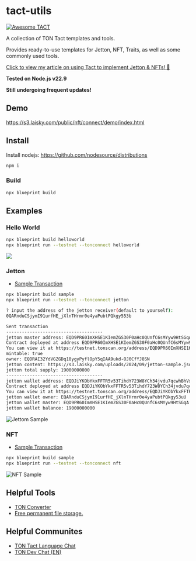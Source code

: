 # tact-utils

[![Awesome TACT](https://awesome.re/badge.svg)](https://github.com/tact-lang/awesome-tact)

A collection of TON Tact templates and tools.

Provides ready-to-use templates for Jetton, NFT, Traits, as well as some commonly used tools.

[Click to view my article on using Tact to implement Jetton & NFTs! 🌟](https://blog.laisky.com/p/ton-tact/)

**Tested on Node.js v22.9**

**Still undergoing frequent updates!**

## Demo

<https://s3.laisky.com/public/nft/connect/demo/index.html>

## Install

Install nodejs: <https://github.com/nodesource/distributions>

```sh
npm i
```

### Build

```sh
npx blueprint build
```

## Examples

### Hello World

```sh
npx blueprint build helloworld
npx blueprint run --testnet --tonconnect helloworld
```

![](https://s3.laisky.com/uploads/2024/09/IMG_4203.jpeg)

### Jetton

-   [Sample Transaction](https://testnet.tonviewer.com/transaction/5fd248e34b3cb728aff786e990ac45324a2f070d89d9356fdac47fa61444813a)

```sh
npx blueprint build sample
npx blueprint run --testnet --tonconnect jetton

? input the address of the jetton receiver(default to yourself):
0QARnduCSjymI91urfHE_jXlnTHrmr0e4yaPubtPQkgy553b

Sent transaction
-------------------------------------
jetton master address: EQD9PR60ImXHSE1KIemZGS30F0aHc0QUnfC6sMYyw9HtSGqA
Contract deployed at address EQD9PR60ImXHSE1KIemZGS30F0aHc0QUnfC6sMYyw9HtSGqA
You can view it at https://testnet.tonscan.org/address/EQD9PR60ImXHSE1KIemZGS30F0aHc0QUnfC6sMYyw9HtSGqA
mintable: true
owner: EQDRAI32YdVGZGDq18ygyPyflOpY5qIAA9ukd-OJ0CfYJ8SN
jetton content: https://s3.laisky.com/uploads/2024/09/jetton-sample.json
jetton total supply: 19000000000
-------------------------------------
jetton wallet address: EQDJiYKObYkxFFTR5v53TihdY723W8YCh34jvdu7qcwhBhVx
Contract deployed at address EQDJiYKObYkxFFTR5v53TihdY723W8YCh34jvdu7qcwhBhVx
You can view it at https://testnet.tonscan.org/address/EQDJiYKObYkxFFTR5v53TihdY723W8YCh34jvdu7qcwhBhVx
jetton wallet owner: EQARnduCSjymI91urfHE_jXlnTHrmr0e4yaPubtPQkgy53uU
jetton wallet master: EQD9PR60ImXHSE1KIemZGS30F0aHc0QUnfC6sMYyw9HtSGqA
jetton wallet balance: 19000000000
```

![Jettom Sample](https://s3.laisky.com/uploads/2024/09/jetton-sample-shot.png)

### NFT

-   [Sample Transaction](https://testnet.tonviewer.com/transaction/aef4b07e37d012e9b8051c1c4f2bcb263194b72d7f874218271595824b62a0bd)

```sh
npx blueprint build sample
npx blueprint run --testnet --tonconnect nft
```

![NFT Sample](https://s3.laisky.com/uploads/2024/09/nft-sample-shot.png)

## Helpful Tools

-   [TON Converter](https://ario.laisky.com/alias/ton-converter)
-   [Free permanent file storage.](https://ario.laisky.com/alias/doc)

## Helpful Communites

-   [TON Tact Language Chat](https://t.me/tactlang)
-   [TON Dev Chat (EN)](https://t.me/tondev_eng)
